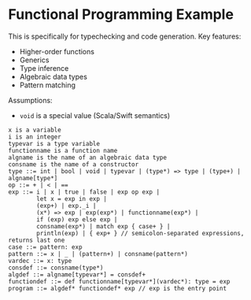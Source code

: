 # Functional Programming Example

This is specifically for typechecking and code generation.
Key features:

- Higher-order functions
- Generics
- Type inference
- Algebraic data types
- Pattern matching

Assumptions:
- `void` is a special value (Scala/Swift semantics)

```
x is a variable
i is an integer
typevar is a type variable
functionname is a function name
algname is the name of an algebraic data type
consname is the name of a constructor
type ::= int | bool | void | typevar | (type*) => type | (type+) | algname[type*]
op ::= + | < | ==
exp ::= i | x | true | false | exp op exp |
        let x = exp in exp |
        (exp+) | exp._i |
        (x*) => exp | exp(exp*) | functionname(exp*) |
        if (exp) exp else exp |
        consname(exp*) | match exp { case+ } |
        println(exp) | { exp+ } // semicolon-separated expressions, returns last one
case ::= pattern: exp
pattern ::= x | _ | (pattern+) | consname(pattern*)
vardec ::= x: type
consdef ::= consname(type*)
algdef ::= algname[typevar*] = consdef+
functiondef ::= def functionname[typevar*](vardec*): type = exp
program ::= algdef* functiondef* exp // exp is the entry point
```
